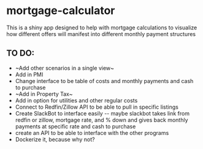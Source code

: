 # mortgage-calculator

This is a shiny app designed to help with mortgage calculations to visualize how different offers will manifest into different monthly payment structures


## TO DO:
* ~Add other scenarios in a single view~
* Add in PMI 
* Change interface to be table of costs and monthly payments and cash to purchase
* ~Add in Property Tax~
* Add in option for utilities and other regular costs
* Connect to Redfin/Zillow API to be able to pull in specific listings
* Create SlackBot to interface easily -- maybe slackbot takes link from redfin or zillow, mortgage rate, and % down and gives back monthly payments at specific rate and cash to purchase 
* create an API to be able to interface with the other programs
* Dockerize it, because why not?
